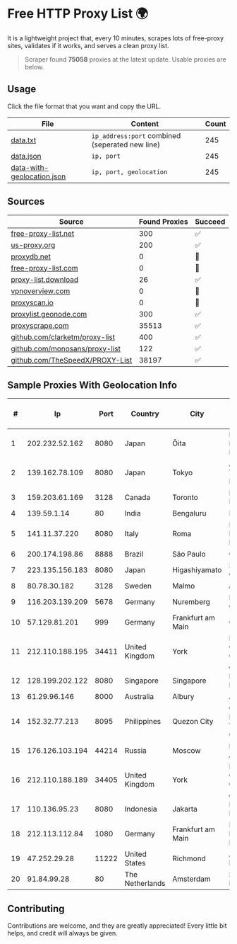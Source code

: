 
# Free HTTP Proxy List 🌍

It is a lightweight project that, every 10 minutes, scrapes lots of free-proxy sites, validates if it works, and serves a clean proxy list.


> Scraper found **75058** proxies at the latest update. Usable proxies are below.

## Usage

Click the file format that you want and copy the URL.


|File|Content|Count|
|----|-------|-----|
|[data.txt](https://raw.githubusercontent.com/themiralay/Proxy-List-World/master/data.txt)|`ip_address:port` combined (seperated new line)|245|
|[data.json](https://raw.githubusercontent.com/themiralay/Proxy-List-World/master/data.json)|`ip, port`|245|
|[data-with-geolocation.json](https://raw.githubusercontent.com/themiralay/Proxy-List-World/master/data-with-geolocation.json)|`ip, port, geolocation`|245|

## Sources

|Source|Found Proxies|Succeed|
|------|-------------|-------|
|[free-proxy-list.net](https://free-proxy-list.net)|300|✅|
|[us-proxy.org](https://www.us-proxy.org)|200|✅|
|[proxydb.net](http://proxydb.net)|0|🚫|
|[free-proxy-list.com](https://free-proxy-list.com/?page=&port=&type%5B%5D=http&type%5B%5D=https&up_time=0&search=Search)|0|🚫|
|[proxy-list.download](https://www.proxy-list.download/HTTP)|26|✅|
|[vpnoverview.com](https://vpnoverview.com/privacy/anonymous-browsing/free-proxy-servers)|0|🚫|
|[proxyscan.io](https://www.proxyscan.io)|0|🚫|
|[proxylist.geonode.com](https://proxylist.geonode.com/api/proxy-list?limit=300&page=1&sort_by=lastChecked&sort_type=desc&protocols=http,https)|300|✅|
|[proxyscrape.com](https://api.proxyscrape.com/v2/?request=displayproxies&protocol=http&timeout=10000&country=all&ssl=all&anonymity=all)|35513|✅|
|[github.com/clarketm/proxy-list](https://raw.githubusercontent.com/clarketm/proxy-list/master/proxy-list-raw.txt)|400|✅|
|[github.com/monosans/proxy-list](https://raw.githubusercontent.com/monosans/proxy-list/main/proxies/http.txt)|122|✅|
|[github.com/TheSpeedX/PROXY-List](https://raw.githubusercontent.com/TheSpeedX/PROXY-List/master/http.txt)|38197|✅|


## Sample Proxies With Geolocation Info

|#|Ip|Port|Country|City|Internet Service Provider|
|-|--|----|-------|----|-------------------------|
|1|202.232.52.162|8080|Japan|Ōita|Internet Initiative Japan Inc.|
|2|139.162.78.109|8080|Japan|Tokyo|Akamai Technologies, Inc.|
|3|159.203.61.169|3128|Canada|Toronto|DigitalOcean, LLC|
|4|139.59.1.14|80|India|Bengaluru|DIGITALOCEAN|
|5|141.11.37.220|8080|Italy|Roma|NForce Entertainment B.V.|
|6|200.174.198.86|8888|Brazil|São Paulo|Claro S.A|
|7|223.135.156.183|8080|Japan|Higashiyamato|So-net Corporation|
|8|80.78.30.182|3128|Sweden|Malmo|ab stract|
|9|116.203.139.209|5678|Germany|Nuremberg|Hetzner Online GmbH|
|10|57.129.81.201|999|Germany|Frankfurt am Main|OVH SAS|
|11|212.110.188.195|34411|United Kingdom|York|Bytemark Computer Consulting Ltd /19|
|12|128.199.202.122|8080|Singapore|Singapore|DigitalOcean, LLC|
|13|61.29.96.146|8000|Australia|Albury|AAPT Limited|
|14|152.32.77.213|8095|Philippines|Quezon City|ComClark Network & Technology Corp|
|15|176.126.103.194|44214|Russia|Moscow|Miglovets Egor Andreevich|
|16|212.110.188.189|34405|United Kingdom|York|Bytemark Computer Consulting Ltd /19|
|17|110.136.95.23|8080|Indonesia|Jakarta|PT. TELKOM INDONESIA|
|18|212.113.112.84|1080|Germany|Frankfurt am Main|DpkgSoft International Limited|
|19|47.252.29.28|11222|United States|Richmond|Alibaba Cloud LLC|
|20|91.84.99.28|80|The Netherlands|Amsterdam|Servers Tech Fzco|



## Contributing

Contributions are welcome, and they are greatly appreciated! Every
little bit helps, and credit will always be given.

